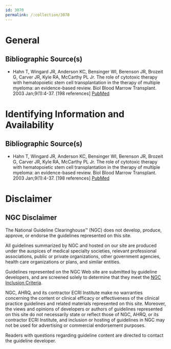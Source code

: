 ```yaml
---
id: 3070
permalink: /:collection/3070
---
```


# General

## Bibliographic Source(s)

- Hahn T, Wingard JR, Anderson KC, Bensinger WI, Berenson JR, Brozeit G, Carver JR, Kyle RA, McCarthy PL Jr. The role of cytotoxic therapy with hematopoietic stem cell transplantation in the therapy of multiple myeloma: an evidence-based review. Biol Blood Marrow Transplant. 2003 Jan;9(1):4-37. [198 references] [ PubMed ](http://www.ncbi.nlm.nih.gov/entrez/query.fcgi?cmd=Retrieve&db=pubmed&dopt=Abstract&list_uids=12533739)

# Identifying Information and Availability

## Bibliographic Source(s)

- Hahn T, Wingard JR, Anderson KC, Bensinger WI, Berenson JR, Brozeit G, Carver JR, Kyle RA, McCarthy PL Jr. The role of cytotoxic therapy with hematopoietic stem cell transplantation in the therapy of multiple myeloma: an evidence-based review. Biol Blood Marrow Transplant. 2003 Jan;9(1):4-37. [198 references] [ PubMed ](http://www.ncbi.nlm.nih.gov/entrez/query.fcgi?cmd=Retrieve&db=pubmed&dopt=Abstract&list_uids=12533739)

# Disclaimer

## NGC Disclaimer

The National Guideline Clearinghouse™ (NGC) does not develop, produce, approve, or endorse the guidelines represented on this site.

All guidelines summarized by NGC and hosted on our site are produced under the auspices of medical specialty societies, relevant professional associations, public or private organizations, other government agencies, health care organizations or plans, and similar entities.

Guidelines represented on the NGC Web site are submitted by guideline developers, and are screened solely to determine that they meet the [NGC Inclusion Criteria](/help-and-about/summaries/inclusion-criteria).

NGC, AHRQ, and its contractor ECRI Institute make no warranties concerning the content or clinical efficacy or effectiveness of the clinical practice guidelines and related materials represented on this site. Moreover, the views and opinions of developers or authors of guidelines represented on this site do not necessarily state or reflect those of NGC, AHRQ, or its contractor ECRI Institute, and inclusion or hosting of guidelines in NGC may not be used for advertising or commercial endorsement purposes.

Readers with questions regarding guideline content are directed to contact the guideline developer.

